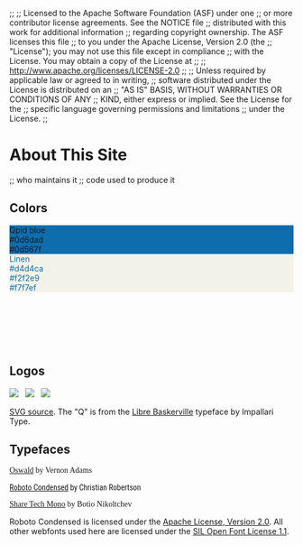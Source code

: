 ;;
;; Licensed to the Apache Software Foundation (ASF) under one
;; or more contributor license agreements.  See the NOTICE file
;; distributed with this work for additional information
;; regarding copyright ownership.  The ASF licenses this file
;; to you under the Apache License, Version 2.0 (the
;; "License"); you may not use this file except in compliance
;; with the License.  You may obtain a copy of the License at
;; 
;;   http://www.apache.org/licenses/LICENSE-2.0
;; 
;; Unless required by applicable law or agreed to in writing,
;; software distributed under the License is distributed on an
;; "AS IS" BASIS, WITHOUT WARRANTIES OR CONDITIONS OF ANY
;; KIND, either express or implied.  See the License for the
;; specific language governing permissions and limitations
;; under the License.
;;

# About This Site

;; who maintains it
;; code used to produce it

## Colors

<div class="spacious">
  <div class="color-block" style="background-color: #0d6dad;">Qpid blue<br/>#0d6dad<br/>#0d567f</div>
  <div class="color-block" style="width: 0; background-color: #0d567f"></div>
  <div class="color-block" style="width: 0; background-color: #d4d4ca"></div>
  <div class="color-block" style="background-color: #f2f2e9; color: #0d6dad">Linen<br/>#d4d4ca<br/>#f2f2e9<br/>#f7f7ef</div>
  <div class="color-block" style="width: 0; background-color: #f7f7ef"></div>
  <div class="color-block" style="width: 0; background-color: #d0c6e7"></div>
  <div style="height: 7em;"></div>
</div>

## Logos

<div class="spacious">
  <img src="@site-url@/images/logo-300-300.png"/> &#160;
  <img src="@site-url@/images/logo-75-75.png"/> &#160;
  <img src="@site-url@/images/logo-50-50.png"/>

  <p><a href="@site-url@/images/logo.svg">SVG source</a>.  The "Q" is
  from the <a
  href="http://www.impallari.com/projects/overview/libre-baskerville">Libre
  Baskerville</a> typeface by Impallari Type.</p>
</div>

## Typefaces

<div class="spacious">
  <p style="font-family: 'Oswald';"><a href="http://www.google.com/webfonts/specimen/Oswald">Oswald</a> by Vernon Adams</p>
  <p style="font-family: 'Roboto Condensed';"><a href="http://www.google.com/webfonts/specimen/Roboto+Condensed">Roboto Condensed</a> by Christian Robertson</p>
  <p style="font-family: 'Share Tech Mono';"><a href="http://www.google.com/webfonts/specimen/Share+Tech+Mono">Share Tech Mono</a> by Botio Nikoltchev</p>

  <p>Roboto Condensed is licensed under the <a href="http://www.apache.org/licenses/LICENSE-2.0">Apache License, Version 2.0</a>. All other webfonts used here are licensed under the <a href="http://scripts.sil.org/OFL">SIL Open Font License 1.1</a>.</p>
</div>
